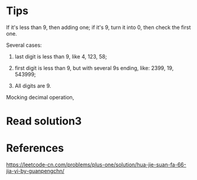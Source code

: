 # Tips

If it's less than 9, then adding one; if it's 9, turn it into 0, then check the first one. 

Several cases: 

1. last digit is less than 9, like 4, 123, 58;

2. first digit is less than 9, but with several 9s ending, like: 2399, 19, 543999;

3. All digits are 9.

Mocking decimal operation,

# Read solution3

# References

https://leetcode-cn.com/problems/plus-one/solution/hua-jie-suan-fa-66-jia-yi-by-guanpengchn/
